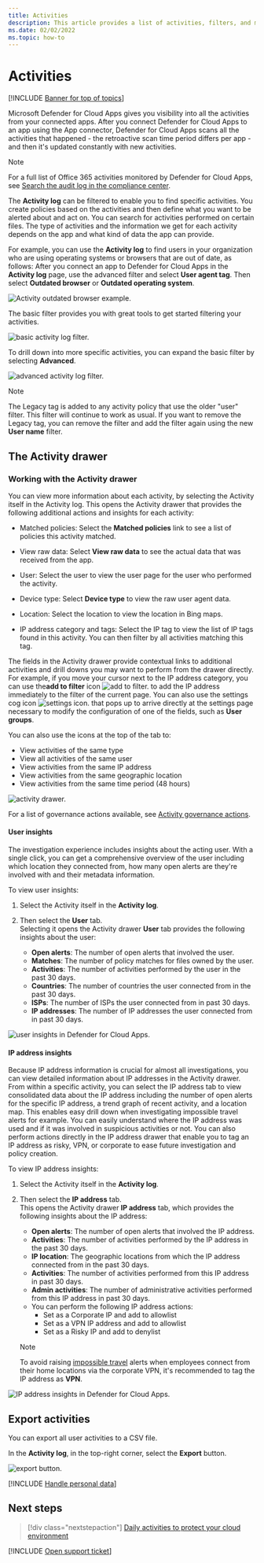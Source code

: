 ```yaml
---
title: Activities 
description: This article provides a list of activities, filters, and match parameters that can be applied to activity policies.
ms.date: 02/02/2022
ms.topic: how-to
---
```

# Activities

[!INCLUDE [Banner for top of topics](includes/banner.md)]

Microsoft Defender for Cloud Apps gives you visibility into all the activities from your connected apps. After you connect Defender for Cloud Apps to an app using the App connector, Defender for Cloud Apps scans all the activities that happened - the retroactive scan time period differs per app - and then it's updated constantly with new activities.

> [!NOTE]
> For a full list of Office 365 activities monitored by Defender for Cloud Apps, see [Search the audit log in the compliance center](/microsoft-365/compliance/search-the-audit-log-in-security-and-compliance#audited-activities).

The **Activity log** can be filtered to enable you to find specific activities. You create policies based on the activities and then define what you want to be alerted about and act on. You can search for activities performed on certain files. The type of activities and the information we get for each activity depends on the app and what kind of data the app can provide.

For example, you can use the **Activity log** to find users in your organization who are using operating systems or browsers that are out of date, as follows:
After you connect an app to Defender for Cloud Apps in the **Activity log** page, use the advanced filter and select **User agent tag**. Then select **Outdated browser** or **Outdated operating system**.

![Activity outdated browser example.](media/activity-example-outdated.png)

The basic filter provides you with great tools to get started filtering your activities.

![basic activity log filter.](media/activity-log-filter-basic.png)

To drill down into more specific activities, you can expand the basic filter by selecting **Advanced**.

![advanced activity log filter.](media/activity-log-filter-advanced.png)

> [!NOTE]
> The Legacy tag is added to any activity policy that use the older "user" filter. This filter will continue to work as usual. If you want to remove the Legacy tag, you can remove the filter and add the filter again using the new **User name** filter.

## The Activity drawer

### Working with the Activity drawer

You can view more information about each activity, by selecting the Activity itself in the Activity log. This opens the Activity drawer that provides the following additional actions and insights for each activity:

- Matched policies: Select the **Matched policies** link to see a list of policies this activity matched.

- View raw data: Select **View raw data** to see the actual data that was received from the app.

- User: Select the user to view the user page for the user who performed the activity.

- Device type: Select **Device type** to view the raw user agent data.

- Location: Select the location to view the location in Bing maps.

- IP address category and tags: Select the IP tag to view the list of IP tags found in this activity. You can then filter by all activities matching this tag.

The fields in the Activity drawer provide contextual links to additional activities and drill downs you may want to perform from the drawer directly. For example, if you move your cursor next to the IP address category, you can use the**add to filter** icon ![add to filter.](media/add-to-filter-icon.png) to add the IP address immediately to the filter of the current page. You can also use the settings cog icon ![settings icon.](media/contextual-settings-icon.png) that pops up to arrive directly at the settings page necessary to modify the configuration of one of the fields, such as **User groups**.

You can also use the icons at the top of the tab to:

- View activities of the same type
- View all activities of the same user
- View activities from the same IP address
- View activities from the same geographic location
- View activities from the same time period (48 hours)

![activity drawer.](media/activity-drawer.png "activity drawer")

For a list of governance actions available, see [Activity governance actions](governance-actions.md#activity-governance-actions).

#### User insights

The investigation experience includes insights about the acting user. With a single click, you can get a comprehensive overview of the user including which location they connected from, how many open alerts are they're involved with and their metadata information.

To view user insights:

1. Select the Activity itself in the **Activity log**.

2. Then select the **User** tab.  
Selecting it opens the Activity drawer **User** tab provides the following insights about the user:
    - **Open alerts**: The number of open alerts that involved the user.
    - **Matches**: The number of policy matches for files owned by the user.
    - **Activities**: The number of activities performed by the user in the past 30 days.
    - **Countries**: The number of countries the user connected from in the past 30 days.
    - **ISPs**: The number of ISPs the user connected from in past 30 days.
    - **IP addresses**: The number of IP addresses the user connected from in past 30 days.

![user insights in Defender for Cloud Apps.](media/user-insights.png)

#### IP address insights

Because IP address information is crucial for almost all investigations, you can view detailed information about IP addresses in the Activity drawer. From within a specific activity, you can select the IP address tab to view consolidated data about the IP address including the number of open alerts for the specific IP address, a trend graph of recent activity, and a location map. This enables easy drill down when investigating impossible travel alerts for example. You can easily understand where the IP address was used and if it was involved in suspicious activities or not. You can also perform actions directly in the IP address drawer that enable you to tag an IP address as risky, VPN, or corporate to ease future investigation and policy creation.

To view IP address insights:

1. Select the Activity itself in the **Activity log**.

2. Then select the **IP address** tab.  
This opens the Activity drawer **IP address** tab, which provides the following insights about the IP address:
    - **Open alerts**: The number of open alerts that involved the IP address.
    - **Activities**: The number of activities performed by the IP address in the past 30 days.
    - **IP location**: The geographic locations from which the IP address connected from in the past 30 days.
    - **Activities**: The number of activities performed from this IP address in past 30 days.
    - **Admin activities**: The number of administrative activities performed from this IP address in past 30 days.
    - You can perform the following IP address actions:
        - Set as a Corporate IP and add to allowlist
        - Set as a VPN IP address and add to allowlist
        - Set as a Risky IP and add to denylist

   >[!NOTE]
   > To avoid raising [impossible travel](anomaly-detection-policy.md#impossible-travel) alerts when employees connect from their home locations via the corporate VPN, it's recommended to tag the IP address as **VPN**.

![IP address insights in Defender for Cloud Apps.](media/ip-address-insights.png)

## Export activities

You can export all user activities to a CSV file.

In the **Activity log**, in the top-right corner, select the **Export** button.

![export button.](media/export-button.png)

[!INCLUDE [Handle personal data](../includes/gdpr-intro-sentence.md)]

## Next steps

> [!div class="nextstepaction"]
> [Daily activities to protect your cloud environment](daily-activities-to-protect-your-cloud-environment.md)

[!INCLUDE [Open support ticket](includes/support.md)]
